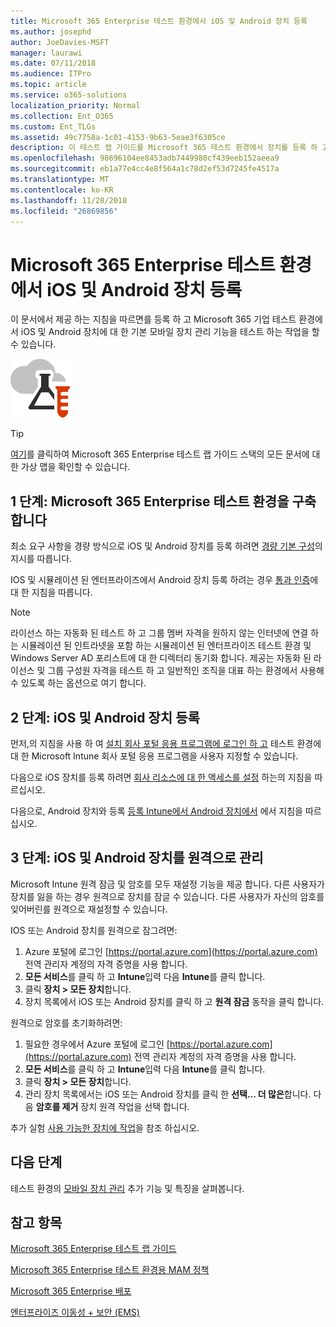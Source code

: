 ```yaml
---
title: Microsoft 365 Enterprise 테스트 환경에서 iOS 및 Android 장치 등록
ms.author: josephd
author: JoeDavies-MSFT
manager: laurawi
ms.date: 07/11/2018
ms.audience: ITPro
ms.topic: article
ms.service: o365-solutions
localization_priority: Normal
ms.collection: Ent_O365
ms.custom: Ent_TLGs
ms.assetid: 49c7758a-1c01-4153-9b63-5eae3f6305ce
description: 이 테스트 랩 가이드를 Microsoft 365 테스트 환경에서 장치를 등록 하 고 원격으로 관리 하기를 사용 합니다.
ms.openlocfilehash: 98696104ee8453adb7449980cf439eeb152aeea9
ms.sourcegitcommit: eb1a77e4cc4e8f564a1c78d2ef53d7245fe4517a
ms.translationtype: MT
ms.contentlocale: ko-KR
ms.lasthandoff: 11/28/2018
ms.locfileid: "26869856"
---
```

# <a name="enroll-ios-and-android-devices-in-your-microsoft-365-enterprise-test-environment"></a>Microsoft 365 Enterprise 테스트 환경에서 iOS 및 Android 장치 등록

이 문서에서 제공 하는 지침을 따르면를 등록 하 고 Microsoft 365 기업 테스트 환경에서 iOS 및 Android 장치에 대 한 기본 모바일 장치 관리 기능을 테스트 하는 작업을 할 수 있습니다.

![Microsoft 클라우드의 테스트 랩 가이드](media/m365-enterprise-test-lab-guides/cloud-tlg-icon.png)
  
> [!TIP]
> [여기](https://aka.ms/m365etlgstack)를 클릭하여 Microsoft 365 Enterprise 테스트 랩 가이드 스택의 모든 문서에 대한 가상 맵을 확인할 수 있습니다.

## <a name="phase-1-build-out-your-microsoft-365-enterprise-test-environment"></a>1 단계: Microsoft 365 Enterprise 테스트 환경을 구축합니다

최소 요구 사항을 경량 방식으로 iOS 및 Android 장치를 등록 하려면 [경량 기본 구성](lightweight-base-configuration-microsoft-365-enterprise.md)의 지시를 따릅니다.
  
IOS 및 시뮬레이션 된 엔터프라이즈에서 Android 장치 등록 하려는 경우 [통과 인증](pass-through-auth-m365-ent-test-environment.md)에 대 한 지침을 따릅니다.
  
> [!NOTE]
> 라이선스 하는 자동화 된 테스트 하 고 그룹 멤버 자격을 원하지 않는 인터넷에 연결 하는 시뮬레이션 된 인트라넷을 포함 하는 시뮬레이션 된 엔터프라이즈 테스트 환경 및 Windows Server AD 포리스트에 대 한 디렉터리 동기화 합니다. 제공는 자동화 된 라이선스 및 그룹 구성원 자격을 테스트 하 고 일반적인 조직을 대표 하는 환경에서 사용해 수 있도록 하는 옵션으로 여기 합니다. 
>  

## <a name="phase-2-enroll-your-ios-and-android-devices"></a>2 단계: iOS 및 Android 장치 등록

먼저,의 지침을 사용 하 여 [설치 회사 포털 응용 프로그램에 로그인 하 고](https://docs.microsoft.com/intune-user-help/install-and-sign-in-to-the-intune-company-portal-app-ios) 테스트 환경에 대 한 Microsoft Intune 회사 포털 응용 프로그램을 사용자 지정할 수 있습니다.

다음으로 iOS 장치를 등록 하려면 [회사 리소스에 대 한 액세스를 설정](https://docs.microsoft.com/intune-user-help/enroll-your-device-in-intune-ios) 하는의 지침을 따르십시오.

다음으로, Android 장치와 등록 [등록 Intune에서 Android 장치에서](https://docs.microsoft.com/intune-user-help/enroll-your-device-in-intune-android) 에서 지침을 따르십시오.

## <a name="phase-3-manage-your-ios-and-android-devices-remotely"></a>3 단계: iOS 및 Android 장치를 원격으로 관리

Microsoft Intune 원격 잠금 및 암호를 모두 재설정 기능을 제공 합니다. 다른 사용자가 장치를 잃을 하는 경우 원격으로 장치를 잠글 수 있습니다. 다른 사용자가 자신의 암호를 잊어버린를 원격으로 재설정할 수 있습니다.
  
IOS 또는 Android 장치를 원격으로 잠그려면:

1. Azure 포털에 로그인 [https://portal.azure.com](https://portal.azure.com) 전역 관리자 계정의 자격 증명을 사용 합니다.
2. **모든 서비스**를 클릭 하 고 **Intune**입력 다음 **Intune**를 클릭 합니다.
3. 클릭 **장치 > 모든 장치**합니다.
4. 장치 목록에서 iOS 또는 Android 장치를 클릭 하 고 **원격 잠금** 동작을 클릭 합니다.

    
원격으로 암호를 초기화하려면:

1. 필요한 경우에서 Azure 포털에 로그인 [https://portal.azure.com](https://portal.azure.com) 전역 관리자 계정의 자격 증명을 사용 합니다.
2. **모든 서비스**를 클릭 하 고 **Intune**입력 다음 **Intune**를 클릭 합니다.
3. 클릭 **장치 > 모든 장치**합니다.
4. 관리 장치 목록에서는 iOS 또는 Android 장치를 클릭 한 **선택... 더 많은**합니다. 다음 **암호를 제거** 장치 원격 작업을 선택 합니다.

추가 실험 [사용 가능한 장치에 작업](https://docs.microsoft.com/intune/device-management#available-device-actions)을 참조 하십시오.

    
## <a name="next-step"></a>다음 단계

테스트 환경의 [모바일 장치 관리](m365-enterprise-test-lab-guides.md#mobile-device-management) 추가 기능 및 특징을 살펴봅니다.

## <a name="see-also"></a>참고 항목

[Microsoft 365 Enterprise 테스트 랩 가이드](m365-enterprise-test-lab-guides.md)
  
[Microsoft 365 Enterprise 테스트 환경용 MAM 정책](mam-policies-for-your-microsoft-365-enterprise-dev-test-environment.md)
  
[Microsoft 365 Enterprise 배포](deploy-microsoft-365-enterprise.md)

[엔터프라이즈 이동성 + 보안 (EMS)](https://www.microsoft.com/cloud-platform/enterprise-mobility-security)
